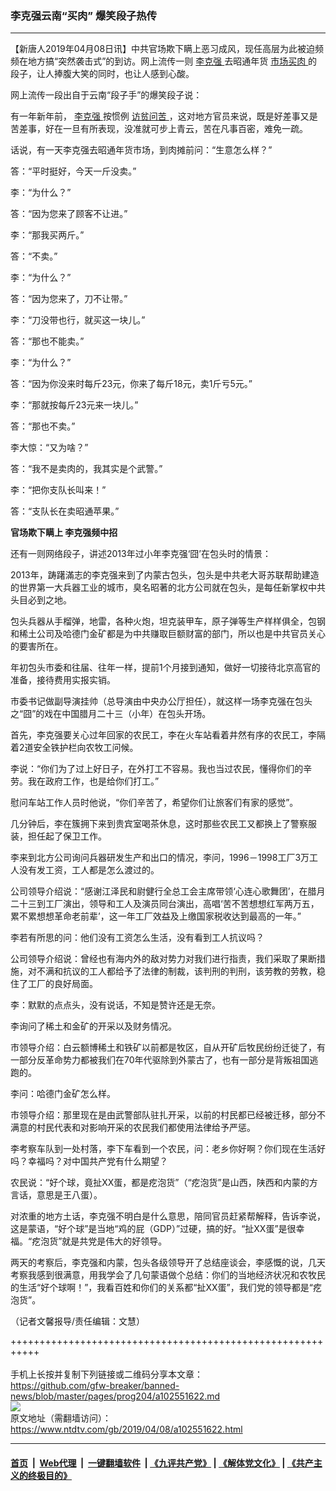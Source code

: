 ### 李克强云南“买肉” 爆笑段子热传
------------------------

<div class="post_content" itemprop="articleBody">
 <p>
  【新唐人2019年04月08日讯】中共官场欺下瞒上恶习成风，现任高层为此被迫频频在地方搞“突然袭击式”的到访。网上流传一则
  <a href="https://www.ntdtv.com/gb/李克强.htm">
   李克强
  </a>
  去昭通年货
  <a href="https://www.ntdtv.com/gb/市场买肉.htm">
   市场买肉
  </a>
  的段子，让人捧腹大笑的同时，也让人感到心酸。
 </p>
 <p>
  网上流传一段出自于云南“段子手”的爆笑段子说：
 </p>
 <p>
  有一年新年前，
  <a href="https://www.ntdtv.com/gb/李克强.htm">
   李克强
  </a>
  按惯例
  <a href="https://www.ntdtv.com/gb/访贫问苦.htm">
   访贫问苦
  </a>
  ，这对地方官员来说，既是好差事又是苦差事，好在一旦有所表现，没准就可步上青云，苦在凡事百密，难免一疏。
 </p>
 <p>
  话说，有一天李克强去昭通年货市场，到肉摊前问：“生意怎么样？”
 </p>
 <p>
  答：“平时挺好，今天一斤没卖。”
 </p>
 <p>
  李：“为什么？”
 </p>
 <p>
  答：“因为您来了顾客不让进。”
 </p>
 <p>
  李：“那我买两斤。”
 </p>
 <p>
  答：“不卖。”
 </p>
 <p>
  李：“为什么？”
 </p>
 <p>
  答：“因为您来了，刀不让带。”
 </p>
 <p>
  李：“刀没带也行，就买这一块儿。”
 </p>
 <p>
  答：“那也不能卖。”
 </p>
 <p>
  李：“为什么？”
 </p>
 <p>
  答：“因为你没来时每斤23元，你来了每斤18元，卖1斤亏5元。”
 </p>
 <p>
  李：“那就按每斤23元来一块儿。”
 </p>
 <p>
  答：“那也不卖。”
 </p>
 <p>
  李大惊：“又为啥？”
 </p>
 <p>
  答：“我不是卖肉的，我其实是个武警。”
 </p>
 <p>
  李：“把你支队长叫来！”
 </p>
 <p>
  答：“支队长在卖昭通苹果。”
 </p>
 <p>
  <strong>
   官场欺下瞒上 李克强频中招
  </strong>
 </p>
 <p>
  还有一则网络段子，讲述2013年过小年李克强‘囧’在包头时的情景：
 </p>
 <p>
  2013年，踌躇滿志的李克强来到了内蒙古包头，包头是中共老大哥苏联帮助建造的世界第一大兵器工业的城市，臭名昭著的北方公司就在包头，是每任新掌权中共头目必到之地。
 </p>
 <p>
  包头兵器从手榴弹，地雷，各种火炮，坦克装甲车，原子弹等生产样样俱全，包钢和稀土公司及哈德门金矿都是为中共赚取巨额财富的部门，所以也是中共官员关心的要害所在。
 </p>
 <p>
  年初包头市委和往届、往年一样，提前1个月接到通知，做好一切接待北京高官的准备，接待费用实报实销。
 </p>
 <p>
  市委书记做副导演挂帅（总导演由中央办公厅担任），就这样一场李克强在包头之“囧”的戏在中国腊月二十三（小年）在包头开场。
 </p>
 <p>
  首先，李克强要关心过年回家的农民工，李在火车站看着井然有序的农民工，李隔着2道安全铁护栏向农牧工问候。
 </p>
 <p>
  李说：“你们为了过上好日子，在外打工不容易。我也当过农民，懂得你们的辛劳。我在政府工作，也是给你们打工。”
 </p>
 <p>
  慰问车站工作人员时他说，“你们辛苦了，希望你们让旅客们有家的感觉”。
 </p>
 <p>
  几分钟后，李在簇拥下来到贵宾室喝茶休息，这时那些农民工又都换上了警察服装，担任起了保卫工作。
 </p>
 <p>
  李来到北方公司询问兵器研发生产和出口的情况，李问，1996－1998工厂3万工人没有发工资，工人都是怎么渡过的。
 </p>
 <p>
  公司领导介绍说：“感谢江泽民和尉健行全总工会主席带领‘心连心歌舞团’，在腊月二十三到工厂演出，领导和工人及演员同台演出，高唱‘苦不苦想想红军两万五，累不累想想革命老前辈’，这一年工厂效益及上缴国家税收达到最高的一年。”
 </p>
 <p>
  李若有所思的问：他们没有工资怎么生活，没有看到工人抗议吗？
 </p>
 <p>
  公司领导介绍说：曾经也有海内外的敌对势力对我们进行指责，我们采取了果断措施，对不满和抗议的工人都给予了法律的制裁，该判刑的判刑，该劳教的劳教，稳住了工厂的良好局面。
 </p>
 <p>
  李：默默的点点头，没有说话，不知是赞许还是无奈。
 </p>
 <p>
  李询问了稀土和金矿的开采以及财务情况。
 </p>
 <p>
  市领导介绍：白云额博稀土和铁矿以前都是牧区，自从开矿后牧民纷纷迁徙了，有一部分反革命势力都被我们在70年代驱除到外蒙古了，也有一部分是背叛祖国逃跑的。
 </p>
 <p>
  李问：哈德门金矿怎么样。
 </p>
 <p>
  市领导介绍：那里现在是由武警部队驻扎开采，以前的村民都已经被迁移，部分不满意的村民代表和对影响开采的农民我们都使用法律给予严惩。
 </p>
 <p>
  李考察车队到一处村落，李下车看到一个农民，问：老乡你好啊？你们现在生活好吗？幸福吗？对中国共产党有什么期望？
 </p>
 <p>
  农民说：“好个球，竟扯XX蛋，都是疙泡货”（“疙泡货”是山西，陕西和内蒙的方言话，意思是王八蛋）。
 </p>
 <p>
  对浓重的地方土话，李克强不明白是什么意思，陪同官员赶紧帮解释，告诉李说，这是蒙语，“好个球”是当地“鸡的屁（GDP）”过硬，搞的好。“扯XX蛋”是很幸福。“疙泡货”就是共党是伟大的好领导。
 </p>
 <p>
  两天的考察后，李克强和内蒙，包头各级领导开了总结座谈会，李感慨的说，几天考察我感到很满意，用我学会了几句蒙语做个总结：你们的当地经济状况和农牧民的生活“好个球啊！”，我看百姓和你们的关系都“扯XX蛋”，我们党的领导都是“疙泡货”。
 </p>
 <p>
  （记者文馨报导/责任编辑：文慧）
 </p>
 <div class="single_ad">
 </div>
</div>

+++++++++++++++++++++++++++++++++++++++++++++++++++++++++++<br/><br/>
手机上长按并复制下列链接或二维码分享本文章：<br/>
https://github.com/gfw-breaker/banned-news/blob/master/pages/prog204/a102551622.md <br/>
<a href='https://github.com/gfw-breaker/banned-news/blob/master/pages/prog204/a102551622.md'><img src='https://github.com/gfw-breaker/banned-news/blob/master/pages/prog204/a102551622.md.png'/></a> <br/>
原文地址（需翻墙访问）：https://www.ntdtv.com/gb/2019/04/08/a102551622.html


------------------------
#### [首页](https://github.com/gfw-breaker/banned-news/blob/master/README.md) &nbsp;|&nbsp; [Web代理](https://github.com/labour-camp/helloworld) &nbsp;|&nbsp; [一键翻墙软件](https://github.com/gfw-breaker/nogfw/blob/master/README.md) &nbsp;| [《九评共产党》](https://github.com/gfw-breaker/9ping.md/blob/master/README.md#九评之一评共产党是什么) | [《解体党文化》](https://github.com/gfw-breaker/jtdwh.md/blob/master/README.md) | [《共产主义的终极目的》](https://github.com/gfw-breaker/gczydzjmd.md/blob/master/README.md)

